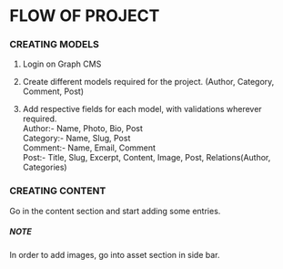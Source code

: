 # FLOW OF PROJECT

### CREATING MODELS

1. Login on Graph CMS

2. Create different models required for the project.
   (Author, Category, Comment, Post)

3. Add respective fields for each model, with validations wherever required. <br>
   Author:- Name, Photo, Bio, Post <br>
   Category:- Name, Slug, Post <br>
   Comment:- Name, Email, Comment <br>
   Post:- Title, Slug, Excerpt, Content, Image, Post, Relations(Author, Categories)

### CREATING CONTENT

Go in the content section and start adding some entries.

##### NOTE

In order to add images, go into asset section in side bar.
